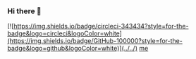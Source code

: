 ### Hi there 👋
[![https://img.shields.io/badge/circleci-343434?style=for-the-badge&logo=circleci&logoColor=white](https://img.shields.io/badge/GitHub-100000?style=for-the-badge&logo=github&logoColor=white)](../../)
[me](www.github.com)
<!--
**timoluxinne/timoluxinne** is a ✨ _special_ ✨ repository because its `README.md` (this file) appears on your GitHub profile.

Here are some ideas to get you started:

- 🔭 I’m currently working on ...
- 🌱 I’m currently learning ...
- 👯 I’m looking to collaborate on ...
- 🤔 I’m looking for help with ...
- 💬 Ask me about ...
- 📫 How to reach me: ...
- 😄 Pronouns: ...
- ⚡ Fun fact: ...
-->
